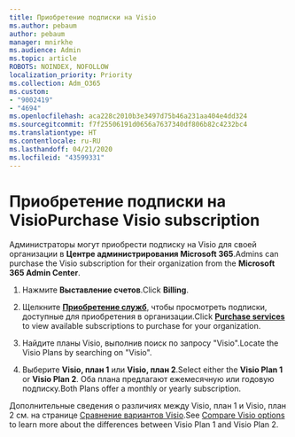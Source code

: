 ```yaml
---
title: Приобретение подписки на Visio
ms.author: pebaum
author: pebaum
manager: mnirkhe
ms.audience: Admin
ms.topic: article
ROBOTS: NOINDEX, NOFOLLOW
localization_priority: Priority
ms.collection: Adm_O365
ms.custom:
- "9002419"
- "4694"
ms.openlocfilehash: aca228c2010b3e3497d75b46a231aa404e4dd324
ms.sourcegitcommit: f7f25506191d0656a7637340df806b82c4232bc4
ms.translationtype: HT
ms.contentlocale: ru-RU
ms.lasthandoff: 04/21/2020
ms.locfileid: "43599331"
---
```

# <a name="purchase-visio-subscription"></a><span data-ttu-id="0e22b-102">Приобретение подписки на Visio</span><span class="sxs-lookup"><span data-stu-id="0e22b-102">Purchase Visio subscription</span></span>

<span data-ttu-id="0e22b-103">Администраторы могут приобрести подписку на Visio для своей организации в **Центре администрирования Microsoft 365**.</span><span class="sxs-lookup"><span data-stu-id="0e22b-103">Admins can purchase the Visio subscription for their organization from the **Microsoft 365 Admin Center**.</span></span>

1. <span data-ttu-id="0e22b-104">Нажмите **Выставление счетов**.</span><span class="sxs-lookup"><span data-stu-id="0e22b-104">Click **Billing**.</span></span>

2. <span data-ttu-id="0e22b-105">Щелкните **[Приобретение служб](https://go.microsoft.com/fwlink/p/?linkid=868433)**, чтобы просмотреть подписки, доступные для приобретения в организации.</span><span class="sxs-lookup"><span data-stu-id="0e22b-105">Click **[Purchase services](https://go.microsoft.com/fwlink/p/?linkid=868433)** to view available subscriptions to purchase for your organization.</span></span>

3. <span data-ttu-id="0e22b-106">Найдите планы Visio, выполнив поиск по запросу "Visio".</span><span class="sxs-lookup"><span data-stu-id="0e22b-106">Locate the Visio Plans by searching on "Visio".</span></span>

4. <span data-ttu-id="0e22b-107">Выберите **Visio, план 1** или **Visio, план 2**.</span><span class="sxs-lookup"><span data-stu-id="0e22b-107">Select either the **Visio Plan 1** or **Visio Plan 2**.</span></span> <span data-ttu-id="0e22b-108">Оба плана предлагают ежемесячную или годовую подписку.</span><span class="sxs-lookup"><span data-stu-id="0e22b-108">Both Plans offer a monthly or yearly subscription.</span></span>

<span data-ttu-id="0e22b-109">Дополнительные сведения о различиях между Visio, план 1 и Visio, план 2 см. на странице [Сравнение вариантов Visio](https://products.office.com/Visio/microsoft-visio-plans-and-pricing-compare-visio-options).</span><span class="sxs-lookup"><span data-stu-id="0e22b-109">See [Compare Visio options](https://products.office.com/Visio/microsoft-visio-plans-and-pricing-compare-visio-options) to learn more about the differences between Visio Plan 1 and Visio Plan 2.</span></span> 
